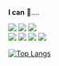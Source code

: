 <b>I can</b>&nbsp;🐢....

<img src="https://img.shields.io/badge/HTML5-E34F26?style=for-the-badge&logo=HTML5&logoColor=white"/> <img src="https://img.shields.io/badge/CSS3-1572B6?style=for-the-badge&logo=CSS3&logoColor=white"/>  <img src="https://img.shields.io/badge/SCSS-CC6699?style=for-the-badge&logo=sass&logoColor=white"/> <br><img src="https://img.shields.io/badge/JavaScript-F7DF1E?style=for-the-badge&logo=JavaScript&logoColor=black"/>  <img src="https://img.shields.io/badge/JQuery-0769AD?style=for-the-badge&logo=JQuery&logoColor=white"/> <img src="https://img.shields.io/badge/React-61DAFB?style=for-the-badge&logo=React&logoColor=black"/>  <img src="https://img.shields.io/badge/Axios-5A29E4?style=for-the-badge&logo=Axios&logoColor=white"/>

[![Top Langs](https://github-readme-stats.vercel.app/api/top-langs/?username=Yeol17&exclude_repo=github-readme-stats,Yeol17.github.io&layout=compact)](https://github.com/anuraghazra/github-readme-stats)

